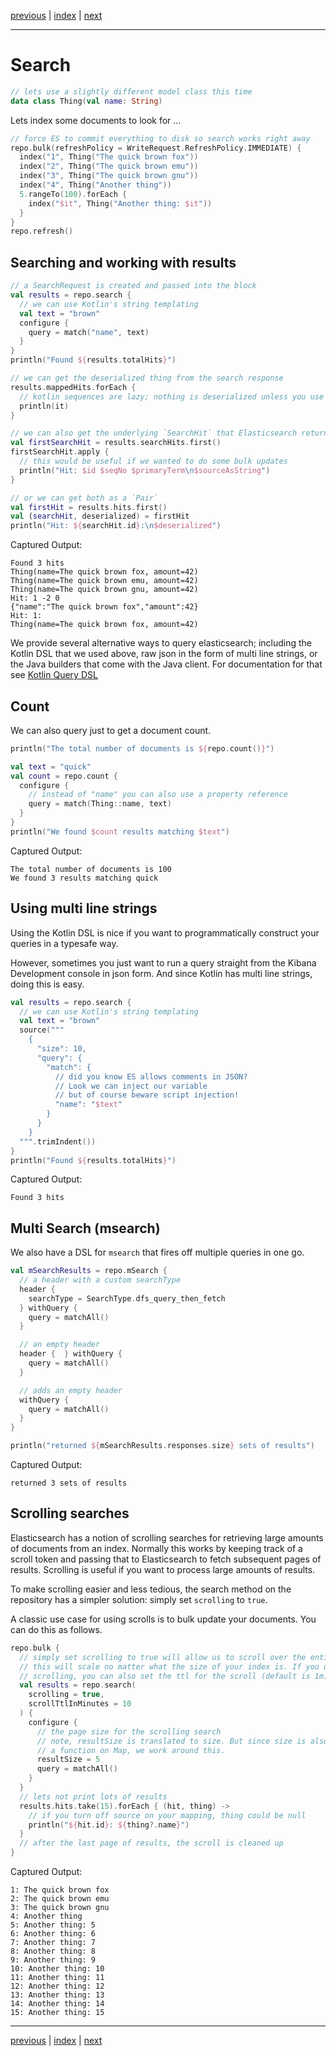 [previous](bulk-indexing.md) | [index](index.md) | [next](query-dsl.md)

___

# Search 

```kotlin
// lets use a slightly different model class this time
data class Thing(val name: String)
```

Lets index some documents to look for ...

```kotlin
// force ES to commit everything to disk so search works right away
repo.bulk(refreshPolicy = WriteRequest.RefreshPolicy.IMMEDIATE) {
  index("1", Thing("The quick brown fox"))
  index("2", Thing("The quick brown emu"))
  index("3", Thing("The quick brown gnu"))
  index("4", Thing("Another thing"))
  5.rangeTo(100).forEach {
    index("$it", Thing("Another thing: $it"))
  }
}
repo.refresh()
```

## Searching and working with results

```kotlin
// a SearchRequest is created and passed into the block
val results = repo.search {
  // we can use Kotlin's string templating
  val text = "brown"
  configure {
    query = match("name", text)
  }
}
println("Found ${results.totalHits}")

// we can get the deserialized thing from the search response
results.mappedHits.forEach {
  // kotlin sequences are lazy; nothing is deserialized unless you use it
  println(it)
}

// we can also get the underlying `SearchHit` that Elasticsearch returns
val firstSearchHit = results.searchHits.first()
firstSearchHit.apply {
  // this would be useful if we wanted to do some bulk updates
  println("Hit: $id $seqNo $primaryTerm\n$sourceAsString")
}

// or we can get both as a `Pair`
val firstHit = results.hits.first()
val (searchHit, deserialized) = firstHit
println("Hit: ${searchHit.id}:\n$deserialized")
```

Captured Output:

```
Found 3 hits
Thing(name=The quick brown fox, amount=42)
Thing(name=The quick brown emu, amount=42)
Thing(name=The quick brown gnu, amount=42)
Hit: 1 -2 0
{"name":"The quick brown fox","amount":42}
Hit: 1:
Thing(name=The quick brown fox, amount=42)

```

We provide several alternative ways to query elasticsearch; including the Kotlin DSL that we used above, raw json in the form of multi line strings, or the Java builders that come with the Java client. For documentation for that see [Kotlin Query DSL](query-dsl.md)

## Count

We can also query just to get a document count.

```kotlin
println("The total number of documents is ${repo.count()}")

val text = "quick"
val count = repo.count {
  configure {
    // instead of "name" you can also use a property reference
    query = match(Thing::name, text)
  }
}
println("We found $count results matching $text")
```

Captured Output:

```
The total number of documents is 100
We found 3 results matching quick

```

## Using multi line strings

Using the Kotlin DSL is nice if you want to programmatically construct your queries in a typesafe way.

However, sometimes you just want to run a query straight from the Kibana Development console in json form. And since Kotlin has multi line strings, doing this is easy.

```kotlin
val results = repo.search {
  // we can use Kotlin's string templating
  val text = "brown"
  source("""
    {
      "size": 10,
      "query": {
        "match": {
          // did you know ES allows comments in JSON?
          // Look we can inject our variable
          // but of course beware script injection!
          "name": "$text"
        }
      }
    }          
  """.trimIndent())
}
println("Found ${results.totalHits}")
```

Captured Output:

```
Found 3 hits

```

## Multi Search (msearch)

We also have a DSL for `msearch` that fires off multiple queries in one go.

```kotlin
val mSearchResults = repo.mSearch {
  // a header with a custom searchType
  header {
    searchType = SearchType.dfs_query_then_fetch
  } withQuery {
    query = matchAll()
  }

  // an empty header
  header {  } withQuery {
    query = matchAll()
  }

  // adds an empty header
  withQuery {
    query = matchAll()
  }
}

println("returned ${mSearchResults.responses.size} sets of results")
```

Captured Output:

```
returned 3 sets of results

```

## Scrolling searches

Elasticsearch has a notion of scrolling searches for retrieving large amounts of 
documents from an index. Normally this works by keeping track of a scroll token and
passing that to Elasticsearch to fetch subsequent pages of results. Scrolling is useful if
you want to process large amounts of results.

To make scrolling easier and less tedious, the search method on the repository 
has a simpler solution: simply set `scrolling` to `true`.
 
A classic use case for using scrolls is to bulk update your documents. You can do this as follows. 

```kotlin
repo.bulk {
  // simply set scrolling to true will allow us to scroll over the entire index
  // this will scale no matter what the size of your index is. If you use
  // scrolling, you can also set the ttl for the scroll (default is 1m)
  val results = repo.search(
    scrolling = true,
    scrollTtlInMinutes = 10
  ) {
    configure {
      // the page size for the scrolling search
      // note, resultSize is translated to size. But since size is also
      // a function on Map, we work around this.
      resultSize = 5
      query = matchAll()
    }
  }
  // lets not print lots of results
  results.hits.take(15).forEach { (hit, thing) ->
    // if you turn off source on your mapping, thing could be null
    println("${hit.id}: ${thing?.name}")
  }
  // after the last page of results, the scroll is cleaned up
}
```

Captured Output:

```
1: The quick brown fox
2: The quick brown emu
3: The quick brown gnu
4: Another thing
5: Another thing: 5
6: Another thing: 6
7: Another thing: 7
8: Another thing: 8
9: Another thing: 9
10: Another thing: 10
11: Another thing: 11
12: Another thing: 12
13: Another thing: 13
14: Another thing: 14
15: Another thing: 15

```


___

[previous](bulk-indexing.md) | [index](index.md) | [next](query-dsl.md)

